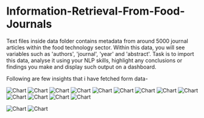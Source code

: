 # Information-Retrieval-From-Food-Journals
 Text files inside data folder contains metadata from around 5000 journal articles within the food technology sector. Within this data, you will see variables such as 'authors', 'journal', 'year' and 'abstract'. 
 Task is to import this data, analyse it using your NLP skills, highlight any conclusions or findings you make and display such output on a dashboard. 

 Following are few insights that i have fetched form data-


![Chart](Charts/abstract_length_dist.png)
![Chart](Charts/unigrams.png)
![Chart](Charts/bigrams.png)
![Chart](Charts/noun_phrases.png)
![Chart](Charts/sentiment.png)
![Chart](Charts/lda.png)
![Chart](Charts/lda_top_keywords.png)
![Chart](Charts/bert_topic_cluster.png)
![Chart](Charts/bert_top_keywords.png)
![Chart](Charts/bert_topic_semilarity.png)
![Chart](Charts/bert_topic_over_time.png)
![Chart](Charts/top_chamicals.png)
![Chart](Charts/top_foods.png)

![Chart](Charts/top_authors.png)
![Chart](Charts/top_journals.png)

